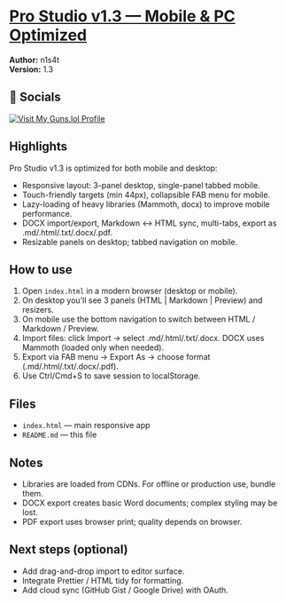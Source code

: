 # [Pro Studio v1.3 — Mobile & PC Optimized](https://n1s4t.github.io/converterv3/)

**Author:** n1s4t  
**Version:** 1.3
## 🔗 Socials

[![Visit My Guns.lol Profile](https://img.shields.io/badge/Guns.lol-n1s4t-blue?style=for-the-badge)](https://guns.lol/n1s4t)

## Highlights
Pro Studio v1.3 is optimized for both mobile and desktop:
- Responsive layout: 3-panel desktop, single-panel tabbed mobile.
- Touch-friendly targets (min 44px), collapsible FAB menu for mobile.
- Lazy-loading of heavy libraries (Mammoth, docx) to improve mobile performance.
- DOCX import/export, Markdown ↔ HTML sync, multi-tabs, export as .md/.html/.txt/.docx/.pdf.
- Resizable panels on desktop; tabbed navigation on mobile.

## How to use
1. Open `index.html` in a modern browser (desktop or mobile).
2. On desktop you'll see 3 panels (HTML | Markdown | Preview) and resizers.
3. On mobile use the bottom navigation to switch between HTML / Markdown / Preview.
4. Import files: click Import -> select .md/.html/.txt/.docx. DOCX uses Mammoth (loaded only when needed).
5. Export via FAB menu -> Export As -> choose format (.md/.html/.txt/.docx/.pdf).
6. Use Ctrl/Cmd+S to save session to localStorage.

## Files
- `index.html` — main responsive app
- `README.md` — this file

## Notes
- Libraries are loaded from CDNs. For offline or production use, bundle them.
- DOCX export creates basic Word documents; complex styling may be lost.
- PDF export uses browser print; quality depends on browser.

## Next steps (optional)
- Add drag-and-drop import to editor surface.
- Integrate Prettier / HTML tidy for formatting.
- Add cloud sync (GitHub Gist / Google Drive) with OAuth.
